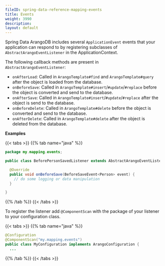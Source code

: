 ```yaml
---
fileID: spring-data-reference-mapping-events
title: Events
weight: 3990
description: 
layout: default
---
```

Spring Data ArangoDB includes several `ApplicationEvent` events that your application can respond to by registering subclasses of `AbstractArangoEventListener` in the ApplicationContext.

The following callback methods are present in `AbstractArangoEventListener`:

- `onAfterLoad`: Called in `ArangoTemplate#find` and `ArangoTemplate#query` after the object is loaded from the database.
- `onBeforeSave`: Called in `ArangoTemplate#insert`/`#update`/`#replace` before the object is converted and send to the database.
- `onAfterSave`: Called in `ArangoTemplate#insert`/`#update`/`#replace` after the object is send to the database.
- `onBeforeDelete`: Called in `ArangoTemplate#delete` before the object is converted and send to the database.
- `onAfterDelete`: Called in `ArangoTemplate#delete` after the object is deleted from the database.

**Examples**

{{< tabs >}}
{{% tab name="java" %}}
```java
package my.mapping.events;

public class BeforePersonSavedListener extends AbstractArangoEventListener<Person> {

  @Override
  public void onBeforeSave(BeforeSaveEvent<Person> event) {
    // do some logging or data manipulation
  }

}
```
{{% /tab %}}
{{< /tabs >}}

To register the listener add `@ComponentScan` with the package of your listener to your configuration class.

{{< tabs >}}
{{% tab name="java" %}}
```java
@Configuration
@ComponentScan("my.mapping.events")
public class MyConfiguration implements ArangoConfiguration {
  ...
```
{{% /tab %}}
{{< /tabs >}}
